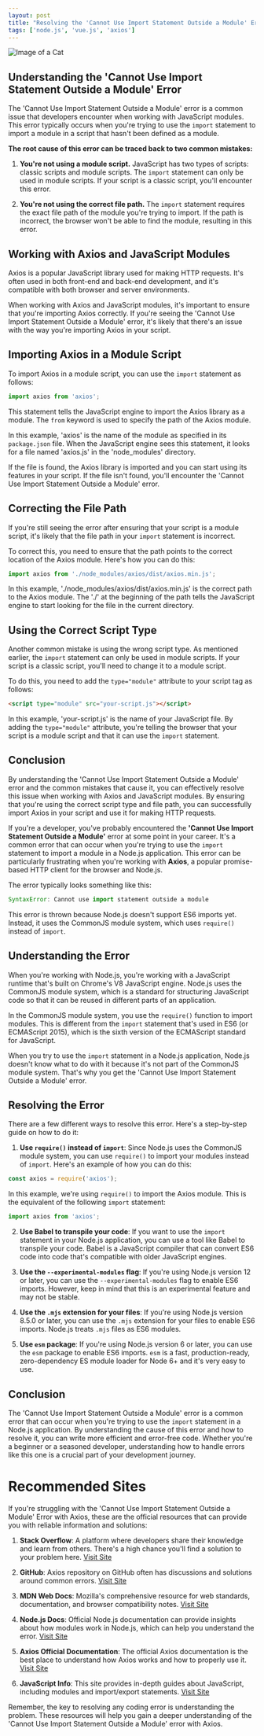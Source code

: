 ```yaml
---
layout: post
title: "Resolving the 'Cannot Use Import Statement Outside a Module' Error with Axios"
tags: ['node.js', 'vue.js', 'axios']
---
```


![Image of a Cat](http://source.unsplash.com/1600x900/?cat)

## Understanding the 'Cannot Use Import Statement Outside a Module' Error

The 'Cannot Use Import Statement Outside a Module' error is a common issue that developers encounter when working with JavaScript modules. This error typically occurs when you're trying to use the `import` statement to import a module in a script that hasn't been defined as a module.

**The root cause of this error can be traced back to two common mistakes:**

1. **You're not using a module script.** JavaScript has two types of scripts: classic scripts and module scripts. The `import` statement can only be used in module scripts. If your script is a classic script, you'll encounter this error. 

2. **You're not using the correct file path.** The `import` statement requires the exact file path of the module you're trying to import. If the path is incorrect, the browser won't be able to find the module, resulting in this error. 

## Working with Axios and JavaScript Modules

Axios is a popular JavaScript library used for making HTTP requests. It's often used in both front-end and back-end development, and it's compatible with both browser and server environments. 

When working with Axios and JavaScript modules, it's important to ensure that you're importing Axios correctly. If you're seeing the 'Cannot Use Import Statement Outside a Module' error, it's likely that there's an issue with the way you're importing Axios in your script.

## Importing Axios in a Module Script

To import Axios in a module script, you can use the `import` statement as follows:

```javascript
import axios from 'axios';
```

This statement tells the JavaScript engine to import the Axios library as a module. The `from` keyword is used to specify the path of the Axios module. 

In this example, 'axios' is the name of the module as specified in its `package.json` file. When the JavaScript engine sees this statement, it looks for a file named 'axios.js' in the 'node_modules' directory. 

If the file is found, the Axios library is imported and you can start using its features in your script. If the file isn't found, you'll encounter the 'Cannot Use Import Statement Outside a Module' error.

## Correcting the File Path

If you're still seeing the error after ensuring that your script is a module script, it's likely that the file path in your `import` statement is incorrect. 

To correct this, you need to ensure that the path points to the correct location of the Axios module. Here's how you can do this:

```javascript
import axios from './node_modules/axios/dist/axios.min.js';
```

In this example, './node_modules/axios/dist/axios.min.js' is the correct path to the Axios module. The './' at the beginning of the path tells the JavaScript engine to start looking for the file in the current directory. 

## Using the Correct Script Type

Another common mistake is using the wrong script type. As mentioned earlier, the `import` statement can only be used in module scripts. If your script is a classic script, you'll need to change it to a module script.

To do this, you need to add the `type="module"` attribute to your script tag as follows:

```html
<script type="module" src="your-script.js"></script>
```

In this example, 'your-script.js' is the name of your JavaScript file. By adding the `type="module"` attribute, you're telling the browser that your script is a module script and that it can use the `import` statement.

## Conclusion

By understanding the 'Cannot Use Import Statement Outside a Module' error and the common mistakes that cause it, you can effectively resolve this issue when working with Axios and JavaScript modules. By ensuring that you're using the correct script type and file path, you can successfully import Axios in your script and use it for making HTTP requests.

If you're a developer, you've probably encountered the **'Cannot Use Import Statement Outside a Module'** error at some point in your career. It's a common error that can occur when you're trying to use the `import` statement to import a module in a Node.js application. This error can be particularly frustrating when you're working with **Axios**, a popular promise-based HTTP client for the browser and Node.js. 

The error typically looks something like this:

```javascript
SyntaxError: Cannot use import statement outside a module
```

This error is thrown because Node.js doesn't support ES6 imports yet. Instead, it uses the CommonJS module system, which uses `require()` instead of `import`.

## Understanding the Error

When you're working with Node.js, you're working with a JavaScript runtime that's built on Chrome's V8 JavaScript engine. Node.js uses the CommonJS module system, which is a standard for structuring JavaScript code so that it can be reused in different parts of an application.

In the CommonJS module system, you use the `require()` function to import modules. This is different from the `import` statement that's used in ES6 (or ECMAScript 2015), which is the sixth version of the ECMAScript standard for JavaScript.

When you try to use the `import` statement in a Node.js application, Node.js doesn't know what to do with it because it's not part of the CommonJS module system. That's why you get the 'Cannot Use Import Statement Outside a Module' error.

## Resolving the Error

There are a few different ways to resolve this error. Here's a step-by-step guide on how to do it:

1. **Use `require()` instead of `import`**: Since Node.js uses the CommonJS module system, you can use `require()` to import your modules instead of `import`. Here's an example of how you can do this:

```javascript
const axios = require('axios');
```

In this example, we're using `require()` to import the Axios module. This is the equivalent of the following `import` statement:

```javascript
import axios from 'axios';
```

2. **Use Babel to transpile your code**: If you want to use the `import` statement in your Node.js application, you can use a tool like Babel to transpile your code. Babel is a JavaScript compiler that can convert ES6 code into code that's compatible with older JavaScript engines.

3. **Use the `--experimental-modules` flag**: If you're using Node.js version 12 or later, you can use the `--experimental-modules` flag to enable ES6 imports. However, keep in mind that this is an experimental feature and may not be stable.

4. **Use the `.mjs` extension for your files**: If you're using Node.js version 8.5.0 or later, you can use the `.mjs` extension for your files to enable ES6 imports. Node.js treats `.mjs` files as ES6 modules.

5. **Use `esm` package**: If you're using Node.js version 6 or later, you can use the `esm` package to enable ES6 imports. `esm` is a fast, production-ready, zero-dependency ES module loader for Node 6+ and it's very easy to use.

## Conclusion

The 'Cannot Use Import Statement Outside a Module' error is a common error that can occur when you're trying to use the `import` statement in a Node.js application. By understanding the cause of this error and how to resolve it, you can write more efficient and error-free code. Whether you're a beginner or a seasoned developer, understanding how to handle errors like this one is a crucial part of your development journey.
# Recommended Sites

If you're struggling with the 'Cannot Use Import Statement Outside a Module' Error with Axios, these are the official resources that can provide you with reliable information and solutions:

1. **Stack Overflow**: A platform where developers share their knowledge and learn from others. There's a high chance you'll find a solution to your problem here. [Visit Site](https://stackoverflow.com/)

2. **GitHub**: Axios repository on GitHub often has discussions and solutions around common errors. [Visit Site](https://github.com/axios/axios)

3. **MDN Web Docs**: Mozilla's comprehensive resource for web standards, documentation, and browser compatibility notes. [Visit Site](https://developer.mozilla.org/)

4. **Node.js Docs**: Official Node.js documentation can provide insights about how modules work in Node.js, which can help you understand the error. [Visit Site](https://nodejs.org/api/modules.html)

5. **Axios Official Documentation**: The official Axios documentation is the best place to understand how Axios works and how to properly use it. [Visit Site](https://axios-http.com/docs/intro)

6. **JavaScript Info**: This site provides in-depth guides about JavaScript, including modules and import/export statements. [Visit Site](https://javascript.info/modules-intro)

Remember, the key to resolving any coding error is understanding the problem. These resources will help you gain a deeper understanding of the 'Cannot Use Import Statement Outside a Module' error with Axios.